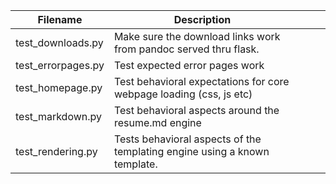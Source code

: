 | Filename  | Description    |   |   |   |
|--------------------|---------------------------------------------------------------------|---|---|---|
| test_downloads.py  | Make sure the download links work from pandoc served thru flask.    |   |   |   |
| test_errorpages.py | Test expected error pages work                                      |   |   |   |
| test_homepage.py   | Test behavioral expectations for core webpage loading (css, js etc) |   |   |   |
| test_markdown.py   | Test behavioral aspects around the resume.md engine                 |   |   |   |
| test_rendering.py   | Tests behavioral aspects of the templating engine using a known template.                 |   |   |   |

